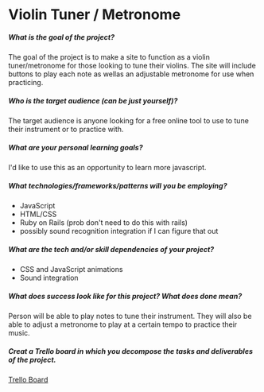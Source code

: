 Violin Tuner / Metronome
========================

##### What is the goal of the project?
The goal of the project is to make a site to function as a violin tuner/metronome for those looking to tune their violins. The site will include buttons to play each note as wellas an adjustable metronome for use when practicing.

##### Who is the target audience (can be just yourself)?
The target audience is anyone looking for a free online tool to use to tune their instrument or to practice with.

##### What are your personal learning goals?
I'd like to use this as an opportunity to learn more javascript.

##### What technologies/frameworks/patterns will you be employing?
- JavaScript
- HTML/CSS
- Ruby on Rails (prob don't need to do this with rails)
- possibly sound recognition integration if I can figure that out

##### What are the tech and/or skill dependencies of your project?
- CSS and JavaScript animations
- Sound integration

##### What does success look like for this project? What does done mean?
Person will be able to play notes to tune their instrument. They will also be able to adjust a metronome to play at a certain tempo to practice their music.


##### Creat a Trello board in which you decompose the tasks and deliverables of the project.
[Trello Board](https://trello.com/b/BhJPTYaY/violin-tuner-metronome)

